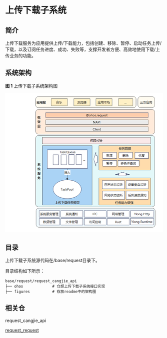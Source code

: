# 上传下载子系统

## 简介

上传下载服务为应用提供上传/下载能力，包括创建、移除、暂停、启动任务上传/下载，以及订阅任务进度、成功、失败等，支撑开发者方便、高效地使用下载/上传业务的功能。


## 系统架构

**图 1**  上传下载子系统架构图


![](figures/上传下载子系统架构图.png "上传下载子系统架构图")

## 目录

上传下载子系统源代码在/base/request目录下。

目录结构如下所示：

```
base/request/request_cangjie_api
├── ohos             # 仓颉上传下载子系统接口实现
├── figures          # 存放readme中的架构图
```

## 相关仓

request_cangjie_api

[request_request](https://gitee.com/openharmony/request_request)
